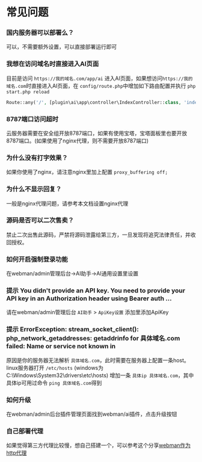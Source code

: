 # 常见问题

### 国内服务器可以部署么？
可以，不需要额外设置，可以直接部署运行即可

### 我想在访问域名时直接进入AI页面
目前是访问 `https://我的域名.com/app/ai` 进入AI页面，如果想访问`https://我的域名.com`时直接进入AI页面，在 `config/route.php`中增加如下路由配置并执行 `php start.php reload`
```php
Route::any('/', [plugin\ai\app\controller\IndexController::class, 'index']);
```

### 8787端口访问超时
云服务器需要在安全组开放8787端口，如果有使用宝塔，宝塔面板里也要开放8787端口。(如果使用了nginx代理，则不需要开放8787端口)

### 为什么没有打字效果？
如果你使用了nginx，请注意nginx里加上配置 `proxy_buffering off;`

### 为什么不显示回复？
一般是nginx代理问题，请参考本文档设置nginx代理

### 源码是否可以二次售卖？
禁止二次出售此源码，严禁将源码泄露给第三方，一旦发现将追究法律责任，并收回授权。

### 如何开启强制登录功能
在webman/admin管理后台->AI助手->AI通用设置里设置

### 提示 You didn't provide an API key. You need to provide your API key in an Authorization header using Bearer auth ...
请在webman/admin管理后台 `AI助手` > `ApiKey设置` 添加里添加ApiKey

### 提示 ErrorException: stream_socket_client(): php_network_getaddresses: getaddrinfo for 具体域名.com failed: Name or service not known in
原因是你的服务器无法解析 `具体域名.com`，此时需要在服务器上配置一条host。
linux服务器打开 `/etc/hosts` (windows为C:\Windows\System32\drivers\etc\hosts) 增加一条
`具体ip 具体域名.com`，其中具体ip可用过命令 `ping 具体域名.com`得到

### 如何升级
在webman/admin后台插件管理页面找到webman/ai插件，点击升级按钮

### 自己部署代理
如果觉得第三方代理比较慢，想自己搭建一个，可以参考这个分享[webman作为http代理](https://www.workerman.net/a/1567)